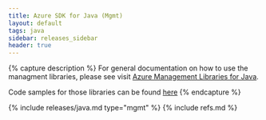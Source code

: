 ```yaml
---
title: Azure SDK for Java (Mgmt)
layout: default
tags: java
sidebar: releases_sidebar
header: true
---
```

{% capture description %}
For general documentation on how to use the managment libraries, please see visit [Azure Management Libraries for Java](https://aka.ms/azsdk/java/mgmt).

Code samples for those libraries can be found [here](https://github.com/Azure/azure-sdk-for-java/blob/main/sdk/resourcemanager/docs/SAMPLE.md)
{% endcapture %}

{% include releases/java.md type="mgmt" %}
{% include refs.md %}